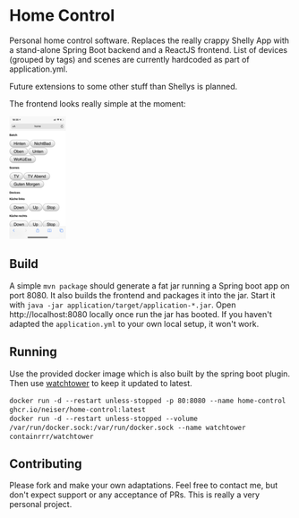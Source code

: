 # Home Control

Personal home control software. Replaces the really crappy Shelly App with a stand-alone Spring Boot backend and a
ReactJS frontend. List of devices
(grouped by tags) and scenes are currently hardcoded as part of application.yml.

Future extensions to some other stuff than Shellys is planned.

The frontend looks really simple at the moment:

![Frontend screenshot](frontend-screenshot.png?raw=true)

## Build

A simple `mvn package` should generate a fat jar running a Spring boot app on port 8080. It also builds the frontend and
packages it into the jar. Start it with `java -jar application/target/application-*.jar`. Open
http://localhost:8080 locally once run the jar has booted. If you haven't adapted the `application.yml` to your own
local setup, it won't work.

## Running

Use the provided docker image which is also built by the spring boot plugin. Then
use [watchtower](https://github.com/containrrr/watchtower) to keep it updated to latest.

```
docker run -d --restart unless-stopped -p 80:8080 --name home-control ghcr.io/neiser/home-control:latest
docker run -d --restart unless-stopped --volume /var/run/docker.sock:/var/run/docker.sock --name watchtower containrrr/watchtower
```

## Contributing

Please fork and make your own adaptations. Feel free to contact me, but don't expect support or any acceptance of PRs.
This is really a very personal project.
